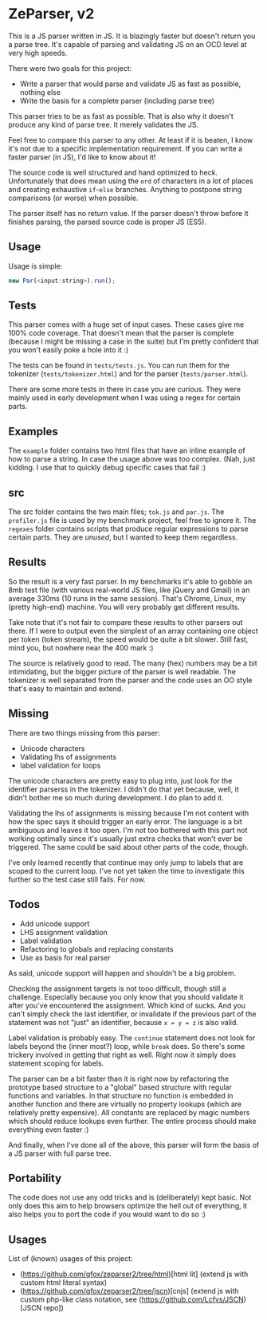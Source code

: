 # ZeParser, v2

This is a JS parser written in JS. It is blazingly faster but doesn't return you a parse tree. It's capable of parsing and validating JS on an OCD level at very high speeds.

There were two goals for this project:

- Write a parser that would parse and validate JS as fast as possible, nothing else
- Write the basis for a complete parser (including parse tree)

This parser tries to be as fast as possible. That is also why it doesn't produce any kind of parse tree. It merely validates the JS.

Feel free to compare this parser to any other. At least if it is beaten, I know it's not due to a specific implementation requirement. If you can write a faster parser (in JS), I'd like to know about it!

The source code is well structured and hand optimized to heck. Unfortunately that does mean using the `ord` of characters in a lot of places and creating exhaustive `if`-`else` branches. Anything to postpone string comparisons (or worse) when possible.

The parser itself has no return value. If the parser doesn't throw before it finishes parsing, the parsed source code is proper JS (ES5).

## Usage

Usage is simple:

```js
new Par(<input:string>).run();
```
## Tests

This parser comes with a huge set of input cases. These cases give me 100% code coverage. That doesn't mean that the parser is complete (because I might be missing a case in the suite) but I'm pretty confident that you won't easily poke a hole into it :)

The tests can be found in `tests/tests.js`. You can run them for the tokenizer (`tests/tokenizer.html`) and for the parser (`tests/parser.html`).

There are some more tests in there in case you are curious. They were mainly used in early development when I was using a regex for certain parts.

## Examples

The `example` folder contains two html files that have an inline example of how to parse a string. In case the usage above was too complex. (Nah, just kidding. I use that to quickly debug specific cases that fail :)

## src

The src folder contains the two main files; `tok.js` and `par.js`. The `profiler.js` file is used by my benchmark project, feel free to ignore it. The `regexes` folder contains scripts that produce regular expressions to parse certain parts. They are _unused_, but I wanted to keep them regardless.

## Results

So the result is a very fast parser. In my benchmarks it's able to gobble an 8mb test file (with various real-world JS files, like jQuery and Gmail) in an average 330ms (10 runs in the same session). That's Chrome, Linux, my (pretty high-end) machine. You will very probably get different results.

Take note that it's not fair to compare these results to other parsers out there. If I were to output even the simplest of an array containing one object per token (token stream), the speed would be quite a bit slower. Still fast, mind you, but nowhere near the 400 mark :)

The source is relatively good to read. The many (hex) numbers may be a bit intimidating, but the bigger picture of the parser is well readable. The tokenizer is well separated from the parser and the code uses an OO style that's easy to maintain and extend.

## Missing

There are two things missing from this parser:

- Unicode characters
- Validating lhs of assignments
- label validation for loops

The unicode characters are pretty easy to plug into, just look for the identifier parserss in the tokenizer. I didn't do that yet because, well, it didn't bother me so much during development. I do plan to add it.

Validating the lhs of assignments is missing because I'm not content with how the spec says it should trigger an early error. The language is a bit ambiguous and leaves it too open. I'm not too bothered with this part not working optimally since it's usually just extra checks that won't ever be triggered. The same could be said about other parts of the code, though.

I've only learned recently that continue may only jump to labels that are scoped to the current loop. I've not yet taken the time to investigate this further so the test case still fails. For now.

## Todos

- Add unicode support
- LHS assignment validation
- Label validation
- Refactoring to globals and replacing constants
- Use as basis for real parser

As said, unicode support will happen and shouldn't be a big problem.

Checking the assignment targets is not tooo difficult, though still a challenge. Especially because you only know that you should validate it after you've encountered the assignment. Which kind of sucks. And you can't simply check the last identifier, or invalidate if the previous part of the statement was not "just" an identifier, because `x = y = z` is also valid.

Label validation is probably easy. The `continue` statement does not look for labels beyond the (inner most?) loop, while `break` does. So there's some trickery involved in getting that right as well. Right now it simply does statement scoping for labels.

The parser can be a bit faster than it is right now by refactoring the prototype based structure to a "global" based structure with regular functions and variables. In that structure no function is embedded in another function and there are virtually no property lookups (which are relatively pretty expensive). All constants are replaced by magic numbers which should reduce lookups even further. The entire process should make everything even faster :)

And finally, when I've done all of the above, this parser will form the basis of a JS parser with full parse tree.

## Portability

The code does not use any odd tricks and is (deliberately) kept basic. Not only does this aim to help browsers optimize the hell out of everything, it also helps you to port the code if you would want to do so :)

## Usages

List of (known) usages of this project:

* (https://github.com/qfox/zeparser2/tree/html)[html lit] (extend js with custom html literal syntax)
* (https://github.com/qfox/zeparser2/tree/jscn)[cnjs] (extend js with custom php-like class notation, see (https://github.com/Lcfvs/JSCN)[JSCN repo])
